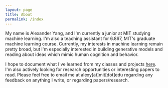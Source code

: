 ```yaml
---
layout: page
title: About
permalink: /index
---
```


My name is Alexander Yang, and I'm currently a junior at MIT studying machine learning. I'm also a teaching assistant for 6.867, MIT's graduate machine learning course. Currently, my interests in machine learning remain pretty broad, but I'm especially interested in building generative models and reading about ideas which mimic human cognition and behavior. 

I hope to document what I've learned from my classes and projects <a class="page-link" href="{{ my_page.url}}/blog">here</a>. I'm also actively looking for research opportunities or interesting papers to read. Please feel free to email me at alexy[at]mit[dot]edu regarding any feedback on anything I write, or regarding papers/research.

<!-- This is the base Jekyll theme. You can find out more info about customizing your Jekyll theme, as well as basic Jekyll usage documentation at [jekyllrb.com](https://jekyllrb.com/)

You can find the source code for the Jekyll new theme at:
{% include icon-github.html username="jekyll" %} /
[minima](https://github.com/jekyll/minima)

You can find the source code for Jekyll at
{% include icon-github.html username="jekyll" %} /
[jekyll](https://github.com/jekyll/jekyll)
 -->